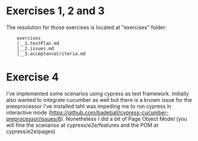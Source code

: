 
# Exercises 1, 2 and 3

The resolution for those exercises is located at "exercises" folder:
       
        exercises
        |__1.testPlan.md
        |__2.issues.md
        |__3.acceptanceCriteria.md

# Exercise 4

I've implemented some scenarios using cypress as test framework. Initially also wanted to integrate cucumber as well but there is a known issue for the preeprocessor I've installed taht was impeding me to run cypress in interactive mode (https://github.com/badeball/cypress-cucumber-preprocessor/issues/6). Nonetheless I did a bit of Page Object Model (you will fine the scenarios at cypress/e2e/features and the POM at cypress/e2e/pages) 
